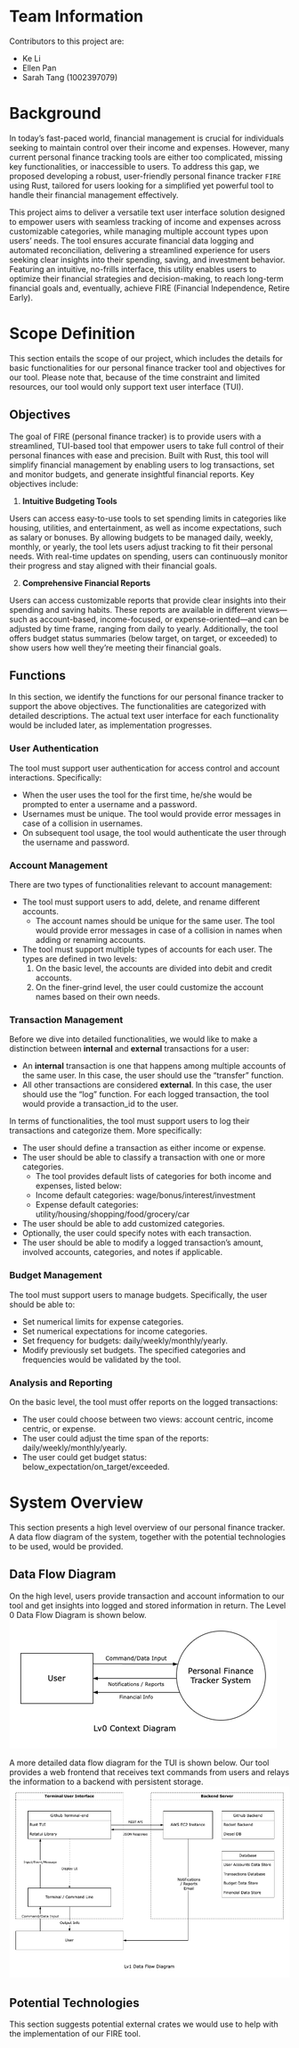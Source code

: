 # Team Information
Contributors to this project are:
* Ke Li
* Ellen Pan
* Sarah Tang (1002397079)

# Background
In today’s fast-paced world, financial management is crucial for individuals seeking to maintain control over their income and expenses. However, many current personal finance tracking tools are either too complicated, missing key functionalities, or inaccessible to users. To address this gap, we proposed developing a robust, user-friendly personal finance tracker `FIRE` using Rust, tailored for users looking for a simplified yet powerful tool to handle their financial management effectively.

This project aims to deliver a versatile text user interface solution designed to empower users with seamless tracking of income and expenses across customizable categories, while managing multiple account types upon users’ needs. The tool ensures accurate financial data logging and automated reconciliation, delivering a streamlined experience for users seeking clear insights into their spending, saving, and investment behavior. Featuring an intuitive, no-frills interface, this utility enables users to optimize their financial strategies and decision-making, to reach long-term financial goals and, eventually, achieve FIRE (Financial Independence, Retire Early).

# Scope Definition
This section entails the scope of our project, which includes the details for basic functionalities for our personal finance tracker tool and objectives for our tool. Please note that, because of the time constraint and limited resources, our tool would only support text user interface (TUI).

## Objectives
The goal of FIRE (personal finance tracker) is to provide users with a streamlined, TUI-based tool that empower users to take full control of their personal finances with ease and precision. Built with Rust, this tool will simplify financial management by enabling users to log transactions, set and monitor budgets, and generate insightful financial reports. Key objectives include:

1. **Intuitive Budgeting Tools**

Users can access easy-to-use tools to set spending limits in categories like housing, utilities, and entertainment, as well as income expectations, such as salary or bonuses. By allowing budgets to be managed daily, weekly, monthly, or yearly, the tool lets users adjust tracking to fit their personal needs. With real-time updates on spending, users can continuously monitor their progress and stay aligned with their financial goals.

2. **Comprehensive Financial Reports**

Users can access customizable reports that provide clear insights into their spending and saving habits. These reports are available in different views—such as account-based, income-focused, or expense-oriented—and can be adjusted by time frame, ranging from daily to yearly. Additionally, the tool offers budget status summaries (below target, on target, or exceeded) to show users how well they’re meeting their financial goals.

## Functions
In this section, we identify the functions for our personal finance tracker to support the above objectives. The functionalities are categorized with detailed descriptions. The actual text user interface for each functionality would be included later, as implementation progresses.

### User Authentication
The tool must support user authentication for access control and account interactions. Specifically:
* When the user uses the tool for the first time, he/she would be prompted to enter a username and a password.
* Usernames must be unique. The tool would provide error messages in case of a collision in usernames.
* On subsequent tool usage, the tool would authenticate the user through the username and password.

### Account Management
There are two types of functionalities relevant to account management:
* The tool must support users to add, delete, and rename different accounts. 
   * The account names should be unique for the same user. The tool would provide error messages in case of a collision in names when adding or renaming accounts.
* The tool must support multiple types of accounts for each user. The types are defined in two levels:
  1. On the basic level, the accounts are divided into debit and credit accounts.
  2. On the finer-grind level, the user could customize the account names based on their own needs.

### Transaction Management
Before we dive into detailed functionalities, we would like to make a distinction between **internal** and **external** transactions for a user:
* An **internal** transaction is one that happens among multiple accounts of the same user. In this case, the user should use the “transfer” function. 
* All other transactions are considered **external**. In this case, the user should use the “log” function.
For each logged transaction, the tool would provide a transaction_id to the user.

In terms of functionalities, the tool must support users to log their transactions and categorize them. More specifically:
* The user should define a transaction as either income or expense.
* The user should be able to classify a transaction with one or more categories.
  * The tool provides default lists of categories for both income and expenses, listed below:
  * Income default categories: wage/bonus/interest/investment
  * Expense default categories: utility/housing/shopping/food/grocery/car
* The user should be able to add customized categories.
* Optionally, the user could specify notes with each transaction.
* The user should be able to modify a logged transaction’s amount, involved accounts, categories, and notes if applicable.

### Budget Management
The tool must support users to manage budgets. Specifically, the user should be able to:
* Set numerical limits for expense categories.
* Set numerical expectations for income categories.
* Set frequency for budgets: daily/weekly/monthly/yearly.
* Modify previously set budgets.
The specified categories and frequencies would be validated by the tool.

### Analysis and Reporting
On the basic level, the tool must offer reports on the logged transactions:
* The user could choose between two views: account centric, income centric, or expense.
* The user could adjust the time span of the reports: daily/weekly/monthly/yearly.
* The user could get budget status: below_expectation/on_target/exceeded.

# System Overview
This section presents a high level overview of our personal finance tracker. A data flow diagram of the system, together with the potential technologies to be used, would be provided.

## Data Flow Diagram
On the high level, users provide transaction and account information to our tool and get insights into logged and stored information in return. The Level 0 Data Flow Diagram is shown below. 
![image info](./DFDL0.png)

A more detailed data flow diagram for the TUI is shown below. Our tool provides a web frontend that receives text commands from users and relays the information to a backend with persistent storage.
![image info](./DFDL1.png)

## Potential Technologies
This section suggests potential external crates we would use to help with the implementation of our FIRE tool.


